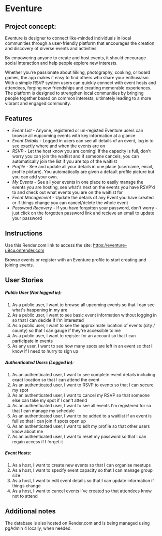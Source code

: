 # Eventure

## Project concept:

Eventure is designer to connect like-minded individuals in local communities through a user-friendly platform that encourages the creation and discovery of diverse events and activities.

By empowering anyone to create and host events, it should encourage social interaction and help people explore new interests.

Whether you're passionate about hiking, photography, cooking, or board games, the app makes it easy to find others who share your enthusiasm. With a simple RSVP system users can quickly connect with event hosts and attendees, forging new friendships and creating memorable experiences. The platform is designed to strengthen local communities by bringing people together based on common interests, ultimately leading to a more vibrant and engaged community.


## Features

- <em> Event List </em> - Anyone, registered or un-registed Eventure users can browse all eupcoming events with key information at a glance
- <em> Event Details </em> - Logged in users can see all details of an event, log in to see exactly where and when the events are on
- <em> RSVP </em> - Let the host know you are coming! If the capacity is full, don't worry you can join the waitlist and if someone cancels, you can automatically join the list if you are top of the waitlist
- <em> Profile </em> - See and update all your details in one place (username, email, profile picture). You automatically are given a default profile picture but you can add your own.
- <em> My Events </em> - See all your events in one place to easily manage the events you are hosting, see what's next on the events you have RSVP'd to and check out what events you are on the waitlist for
- <em> Event Management </em> - Update the details of any Event you have created or if things change you can cancel/delete the whole event
- <em> Password Recovery </em> - If you have forgotten your password, don't worry - just click on the forgotten password link and recieve an email to update your password


## Instructions

Use this Render.com link to access the site: https://eventure-u9cu.onrender.com 

Browse events or register with an Eventure profile to start creating and joining events.


## User Stories

##### Public User (Not logged in):

1. As a public user, I want to browse all upcoming events so that I can see what's happening in my are
2. As a public user, I want to see basic event information without logging in so that I can decide if I'm interested
3. As a public user, I want to see the approximate location of events (city / county) so that I can gauge if they're accessible to me
4. As a public user, I want to register for an account so that I can participate in events
5. As any user, I want to see how many spots are left in an event so that I know if I need to hurry to sign up

##### Authenticated Users (Logged in):

1. As an authenticated user, I want to see complete event details including exact location so that I can attend the event
2. As an authenticated user, I want to RSVP to events so that I can secure my spot
3. As an authenticated user, I want to cancel my RSVP so that someone else can take my spot if I can't attend
4. As an authenticated user, I want to see all events I'm registered for so that I can manage my schedule
5. As an authenticated user, I want to be added to a waitlist if an event is full so that I can join if spots open up
6. As an authenticated user, I want to edit my profile so that other users know about me
7. As an authenticated user, I want to reset my password so that I can regain access if I forget it

##### Event Hosts:

1. As a host, I want to create new events so that I can organise meetups
2. As a host, I want to specify event capacity so that I can manage group size
3. As a host, I want to edit event details so that I can update information if things change
4. As a host, I want to cancel events I've created so that attendees know not to attend


## Additional notes

The database is also hosted on Render.com and is being managed using pgAdmin 4 locally, when needed.